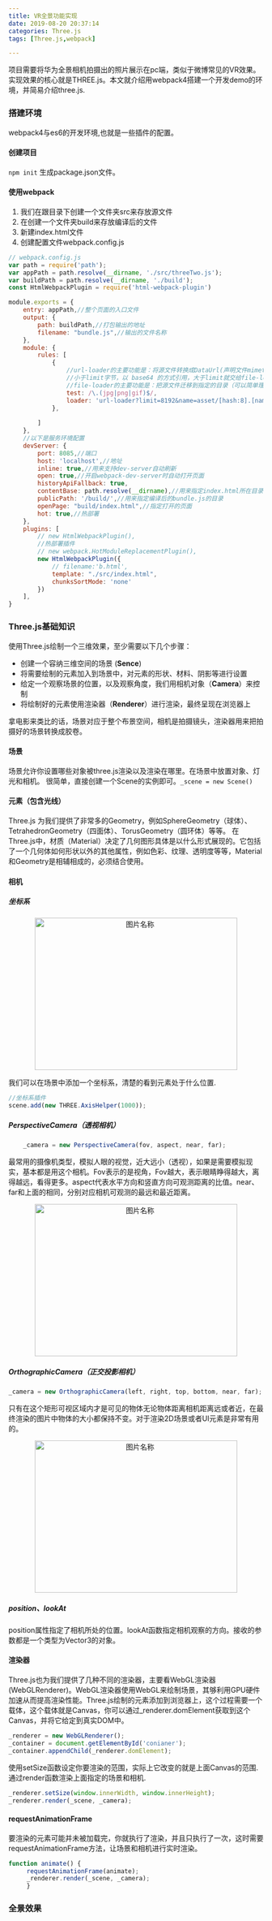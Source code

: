 ```yaml
---
title: VR全景功能实现
date: 2019-08-20 20:37:14
categories: Three.js
tags: [Three.js,webpack]

---
```


项目需要将华为全景相机拍摄出的照片展示在pc端，类似于微博常见的VR效果。实现效果的核心就是THREE.js。本文就介绍用webpack4搭建一个开发demo的环境，并简易介绍three.js.

<!--more-->
### 搭建环境
webpack4与es6的开发环境,也就是一些插件的配置。
#### 创建项目
`npm init` 生成package.json文件。
#### 使用webpack
1. 我们在跟目录下创建一个文件夹src来存放源文件
2. 在创建一个文件夹build来存放编译后的文件
3. 新建index.html文件
4. 创建配置文件webpack.config.js

```  javascript
// webpack.config.js 
var path = require('path');
var appPath = path.resolve(__dirname, './src/threeTwo.js');
var buildPath = path.resolve(__dirname, './build');
const HtmlWebpackPlugin = require('html-webpack-plugin')

module.exports = {
    entry: appPath,//整个页面的入口文件
    output: {
        path: buildPath,//打包输出的地址
        filename: "bundle.js",//输出的文件名称
    },
    module: {
        rules: [
            {
                //url-loader的主要功能是：将源文件转换成DataUrl(声明文件mimetype的base64编码)
                //小于limit字节，以 base64 的方式引用，大于limit就交给file-loader处理了
                //file-loader的主要功能是：把源文件迁移到指定的目录（可以简单理解为从源文件目录迁移到build目录
                test: /\.(jpg|png|gif)$/,
                loader: 'url-loader?limit=8192&name=asset/[hash:8].[name].[ext]'
            },
           
        ]
    },
    //以下是服务环境配置
    devServer: {
        port: 8085,//端口
        host: 'localhost',//地址
        inline: true,//用来支持dev-server自动刷新
        open: true,//开启webpack-dev-server时自动打开页面
        historyApiFallback: true,
        contentBase: path.resolve(__dirname),//用来指定index.html所在目录
        publicPath: '/build/',//用来指定编译后的bundle.js的目录
        openPage: "build/index.html",//指定打开的页面
        hot: true,//热部署
    },
    plugins: [
        // new HtmlWebpackPlugin(),
        //热部署插件
        // new webpack.HotModuleReplacementPlugin(),
        new HtmlWebpackPlugin({
            // filename:'b.html',
            template: "./src/index.html",
            chunksSortMode: 'none'
        })
    ],
}
```

### Three.js基础知识
使用Three.js绘制一个三维效果，至少需要以下几个步骤：

+ 创建一个容纳三维空间的场景 (**Sence**)
+ 将需要绘制的元素加入到场景中，对元素的形状、材料、阴影等进行设置
+ 给定一个观察场景的位置，以及观察角度，我们用相机对象（**Camera**）来控制
+ 将绘制好的元素使用渲染器（**Renderer**）进行渲染，最终呈现在浏览器上

拿电影来类比的话，场景对应于整个布景空间，相机是拍摄镜头，渲染器用来把拍摄好的场景转换成胶卷。

#### 场景
场景允许你设置哪些对象被three.js渲染以及渲染在哪里。在场景中放置对象、灯光和相机。
很简单，直接创建一个Scene的实例即可。`_scene = new Scene()`
#### 元素（包含光线）
Three.js 为我们提供了非常多的Geometry，例如SphereGeometry（球体）、TetrahedronGeometry（四面体）、TorusGeometry（圆环体）等等。
在Three.js中，材质（Material）决定了几何图形具体是以什么形式展现的。它包括了一个几何体如何形状以外的其他属性，例如色彩、纹理、透明度等等，Material和Geometry是相辅相成的，必须结合使用。
#### 相机
##### 坐标系

<div  align="center"><img src="VR/zbx.png" width = "400" height = "300" alt="图片名称" align=center />
</div>

我们可以在场景中添加一个坐标系，清楚的看到元素处于什么位置.
``` javascript
//坐标系插件
scene.add(new THREE.AxisHelper(1000));
```
#####  PerspectiveCamera（透视相机）

``` javascript
    _camera = new PerspectiveCamera(fov, aspect, near, far);
```
最常用的摄像机类型，模拟人眼的视觉，近大远小（透视），如果是需要模拟现实，基本都是用这个相机。Fov表示的是视角，Fov越大，表示眼睛睁得越大，离得越远，看得更多。aspect代表水平方向和竖直方向可观测距离的比值。near、far和上面的相同，分别对应相机可观测的最远和最近距离。
<div  align="center"><img src="VR/camera.png" width = "400" height = "300" alt="图片名称" align=center />
</div>

##### OrthographicCamera（正交投影相机）
``` javascript 
_camera = new OrthographicCamera(left, right, top, bottom, near, far);
```
只有在这个矩形可视区域内才是可见的物体无论物体距离相机距离远或者近，在最终渲染的图片中物体的大小都保持不变。对于渲染2D场景或者UI元素是非常有用的。
<div  align="center"><img src="VR/camera1.png" width = "400" height = "300" alt="图片名称" align=center />
</div>

#####  position、lookAt
position属性指定了相机所处的位置。lookAt函数指定相机观察的方向。接收的参数都是一个类型为Vector3的对象。
#### 渲染器
Three.js也为我们提供了几种不同的渲染器，主要看WebGL渲染器(WebGLRenderer)。WebGL渲染器使用WebGL来绘制场景，其够利用GPU硬件加速从而提高渲染性能。Three.js绘制的元素添加到浏览器上，这个过程需要一个载体，这个载体就是Canvas，你可以通过_renderer.domElement获取到这个Canvas，并将它给定到真实DOM中。

``` javascript
_renderer = new WebGLRenderer();
_container = document.getElementById('conianer');
_container.appendChild(_renderer.domElement);
```
使用setSize函数设定你要渲染的范围，实际上它改变的就是上面Canvas的范围.通过render函数渲染上面指定的场景和相机.

``` javascript 
_renderer.setSize(window.innerWidth, window.innerHeight);
_renderer.render(_scene, _camera);
```

#### requestAnimationFrame
要渲染的元素可能并未被加载完，你就执行了渲染，并且只执行了一次，这时需要requestAnimationFrame方法，让场景和相机进行实时渲染。

``` javascript 
function animate() {
     requestAnimationFrame(animate);
     _renderer.render(_scene, _camera);
     }
```
### 全景效果
